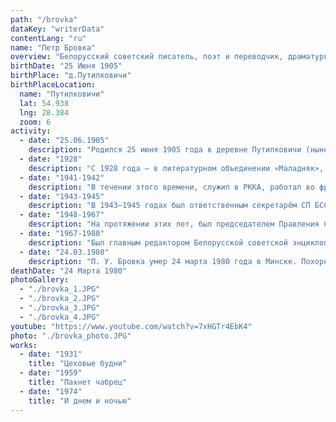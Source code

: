 ```yaml
---
path: "/brovka"
dataKey: "writerData"
contentLang: "ru"
name: "Петр Бровка"
overview: "Белорусский советский писатель, поэт и переводчик, драматург, публицист. Народный поэт БССР (1962). Академик АН БССР (1966). Лауреат Ленинской (1962) и двух Сталинских премий (1947, 1951). Депутат ВС СССР с 1956 года. Член ВКП(б) с 1940 года."
birthDate: "25 Июня 1905"
birthPlace: "д.Путилковичи"
birthPlaceLocation:
  name: "Путилковичи"
  lat: 54.938
  lng: 28.384
  zoom: 6
activity:
  - date: "25.06.1905"
    description: "Родился 25 июня 1905 года в деревне Путилковичи (ныне Ушачский район, Витебская область, Белоруссия) в крестьянской семье."
  - date: "1928"
    description: "С 1928 года — в литературном объединении «Маладняк», позже в Белорусской ассоциации пролетарских писателей (БелАПП)."
  - date: "1941-1942"
    description: "В течении этого времени, служил в РККА, работал во фронтовой и партизанской печати."
  - date: "1943-1945"
    description: "В 1943—1945 годах был ответственным секретарём СП БССР, главный редактор литературного журнала «Полымя»."
  - date: "1948-1967"
    description: "На протяжении этих лет, был председателем Правления СП БССР."
  - date: "1967-1980"
    description: "Был главным редактором Белорусской советской энциклопедии (ныне — «Белорусская Энциклопедия имени П. Бровки»)."
  - date: "24.03.1980"
    description: "П. У. Бровка умер 24 марта 1980 года в Минске. Похоронен на Восточном кладбище."
deathDate: "24 Марта 1980"
photoGallery:
  - "./brovka_1.JPG"
  - "./brovka_2.JPG"
  - "./brovka_3.JPG"
  - "./brovka_4.JPG"
youtube: "https://www.youtube.com/watch?v=7xHGTr4EbK4"
photo: "./brovka_photo.JPG"
works:
  - date: "1931"
    title: "Цеховые будни"
  - date: "1959"
    title: "Пахнет чабрец"
  - date: "1974"
    title: "И днем и ночью"
---
```


